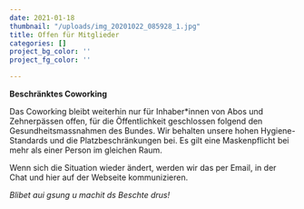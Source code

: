 ```yaml
---
date: 2021-01-18
thumbnail: "/uploads/img_20201022_085928_1.jpg"
title: Offen für Mitglieder
categories: []
project_bg_color: ''
project_fg_color: ''

---
```

**Beschränktes Coworking**

Das Coworking bleibt weiterhin nur für Inhaber*innen von Abos und Zehnerpässen offen, für die Öffentlichkeit geschlossen folgend den Gesundheitsmassnahmen des Bundes. Wir behalten unsere hohen Hygiene-Standards und die Platz­beschränkungen bei. Es gilt eine Maskenpflicht bei mehr als einer Person im gleichen Raum.

Wenn sich die Situation wieder ändert, werden wir das per Email, in der Chat und hier auf der Webseite kommunizieren.

_Blibet aui gsung u machit ds Beschte drus!_